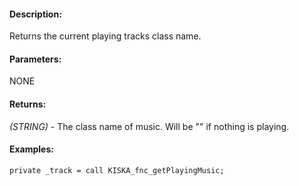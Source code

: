 #### Description:
Returns the current playing tracks class name.

#### Parameters:
NONE

#### Returns:
*(STRING)* - The class name of music. Will be "" if nothing is playing.

#### Examples:
```sqf
private _track = call KISKA_fnc_getPlayingMusic;
```


